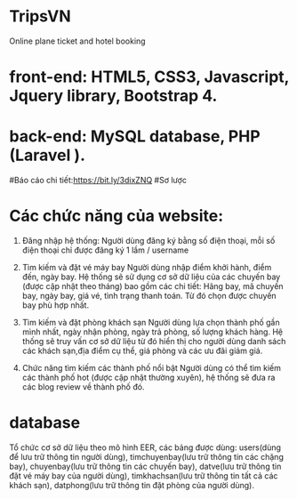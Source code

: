 # TripsVN
Online plane ticket and hotel booking
# front-end: HTML5, CSS3, Javascript, Jquery library, Bootstrap 4.
# back-end: MySQL database, PHP (Laravel ).
#Báo cáo chi tiết:https://bit.ly/3dixZNQ
#Sơ lược
# Các chức năng của website:
1. Đăng nhập hệ thống:
Người dùng đăng ký bằng số điện thoại, mỗi số điện thoại chỉ được đăng ký 1 lầm / username

2. Tìm kiếm và đặt vé máy bay
Người dùng nhập điểm khởi hành, điểm đến, ngày bay. Hệ thống sẽ sử dụng cơ sở dữ liệu của các chuyến bay (được cập nhật theo tháng) bao gồm các chi tiết: Hãng bay, mã chuyến bay, ngày bay, giá vé, tình trạng thanh toán. Từ đó chọn được chuyến bay phù hợp nhất.

3. Tìm kiếm và đặt phòng khách sạn
Người dùng lựa chọn thành phố gần mình nhất, ngày nhận phòng, ngày trả phòng, số lượng khách hàng. Hệ thống sẽ truy vấn cơ sở dữ liệu từ đó hiển thị cho người dùng danh sách các khách sạn,địa điểm cụ thể, giá phòng và các ưu đãi giảm giá.

4. Chức năng tìm kiếm các thành phố nổi bật
Người dùng có thể tìm kiếm các thành phố hot (được cập nhật thường xuyên), hệ thống sẽ đưa ra các blog review về thành phố đó.

# database
Tổ chức cơ sở dữ liệu theo mô hình EER, các bảng được dùng: users(dùng để lưu trữ thông tin người dùng), timchuyenbay(lưu trữ thông tin các chặng bay), chuyenbay(lưu trữ thông tin các chuyến bay), datve(lưu trữ thông tin đặt vé máy bay của người dùng), timkhachsan(lưu trữ thông tin tất cả các khách sạn), datphong(lưu trữ thông tin đặt phòng của người dùng).
